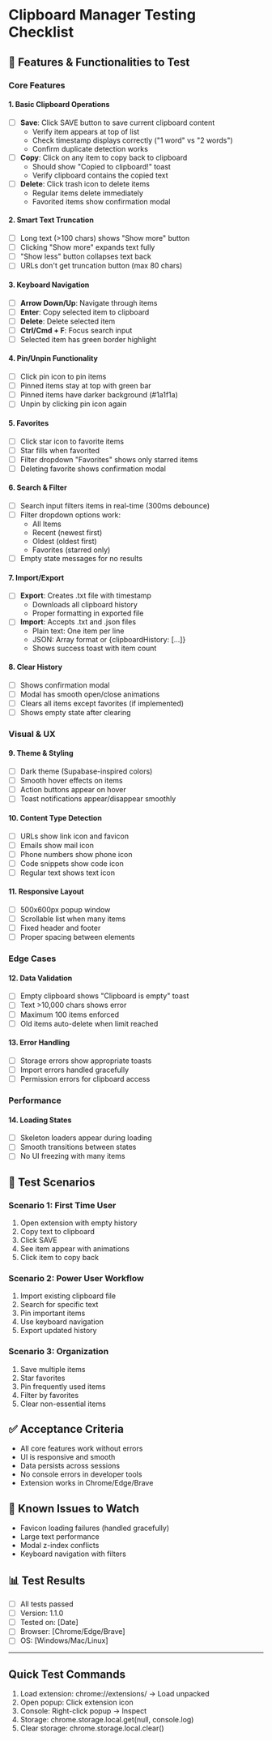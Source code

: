 # Clipboard Manager Testing Checklist

## 🎯 Features & Functionalities to Test

### Core Features

#### 1. **Basic Clipboard Operations**
- [ ] **Save**: Click SAVE button to save current clipboard content
  - Verify item appears at top of list
  - Check timestamp displays correctly ("1 word" vs "2 words")
  - Confirm duplicate detection works
- [ ] **Copy**: Click on any item to copy back to clipboard
  - Should show "Copied to clipboard!" toast
  - Verify clipboard contains the copied text
- [ ] **Delete**: Click trash icon to delete items
  - Regular items delete immediately
  - Favorited items show confirmation modal

#### 2. **Smart Text Truncation**
- [ ] Long text (>100 chars) shows "Show more" button
- [ ] Clicking "Show more" expands text fully
- [ ] "Show less" button collapses text back
- [ ] URLs don't get truncation button (max 80 chars)

#### 3. **Keyboard Navigation**
- [ ] **Arrow Down/Up**: Navigate through items
- [ ] **Enter**: Copy selected item to clipboard
- [ ] **Delete**: Delete selected item
- [ ] **Ctrl/Cmd + F**: Focus search input
- [ ] Selected item has green border highlight

#### 4. **Pin/Unpin Functionality**
- [ ] Click pin icon to pin items
- [ ] Pinned items stay at top with green bar
- [ ] Pinned items have darker background (#1a1f1a)
- [ ] Unpin by clicking pin icon again

#### 5. **Favorites**
- [ ] Click star icon to favorite items
- [ ] Star fills when favorited
- [ ] Filter dropdown "Favorites" shows only starred items
- [ ] Deleting favorite shows confirmation modal

#### 6. **Search & Filter**
- [ ] Search input filters items in real-time (300ms debounce)
- [ ] Filter dropdown options work:
  - All Items
  - Recent (newest first)
  - Oldest (oldest first)
  - Favorites (starred only)
- [ ] Empty state messages for no results

#### 7. **Import/Export**
- [ ] **Export**: Creates .txt file with timestamp
  - Downloads all clipboard history
  - Proper formatting in exported file
- [ ] **Import**: Accepts .txt and .json files
  - Plain text: One item per line
  - JSON: Array format or {clipboardHistory: [...]}
  - Shows success toast with item count

#### 8. **Clear History**
- [ ] Shows confirmation modal
- [ ] Modal has smooth open/close animations
- [ ] Clears all items except favorites (if implemented)
- [ ] Shows empty state after clearing

### Visual & UX

#### 9. **Theme & Styling**
- [ ] Dark theme (Supabase-inspired colors)
- [ ] Smooth hover effects on items
- [ ] Action buttons appear on hover
- [ ] Toast notifications appear/disappear smoothly

#### 10. **Content Type Detection**
- [ ] URLs show link icon and favicon
- [ ] Emails show mail icon
- [ ] Phone numbers show phone icon
- [ ] Code snippets show code icon
- [ ] Regular text shows text icon

#### 11. **Responsive Layout**
- [ ] 500x600px popup window
- [ ] Scrollable list when many items
- [ ] Fixed header and footer
- [ ] Proper spacing between elements

### Edge Cases

#### 12. **Data Validation**
- [ ] Empty clipboard shows "Clipboard is empty" toast
- [ ] Text >10,000 chars shows error
- [ ] Maximum 100 items enforced
- [ ] Old items auto-delete when limit reached

#### 13. **Error Handling**
- [ ] Storage errors show appropriate toasts
- [ ] Import errors handled gracefully
- [ ] Permission errors for clipboard access

### Performance

#### 14. **Loading States**
- [ ] Skeleton loaders appear during loading
- [ ] Smooth transitions between states
- [ ] No UI freezing with many items

## 📝 Test Scenarios

### Scenario 1: First Time User
1. Open extension with empty history
2. Copy text to clipboard
3. Click SAVE
4. See item appear with animations
5. Click item to copy back

### Scenario 2: Power User Workflow
1. Import existing clipboard file
2. Search for specific text
3. Pin important items
4. Use keyboard navigation
5. Export updated history

### Scenario 3: Organization
1. Save multiple items
2. Star favorites
3. Pin frequently used items
4. Filter by favorites
5. Clear non-essential items

## ✅ Acceptance Criteria
- All core features work without errors
- UI is responsive and smooth
- Data persists across sessions
- No console errors in developer tools
- Extension works in Chrome/Edge/Brave

## 🐛 Known Issues to Watch
- Favicon loading failures (handled gracefully)
- Large text performance
- Modal z-index conflicts
- Keyboard navigation with filters

## 📊 Test Results
- [ ] All tests passed
- [ ] Version: 1.1.0
- [ ] Tested on: [Date]
- [ ] Browser: [Chrome/Edge/Brave]
- [ ] OS: [Windows/Mac/Linux]

---

## Quick Test Commands
1. Load extension: chrome://extensions/ → Load unpacked
2. Open popup: Click extension icon
3. Console: Right-click popup → Inspect
4. Storage: chrome.storage.local.get(null, console.log)
5. Clear storage: chrome.storage.local.clear()